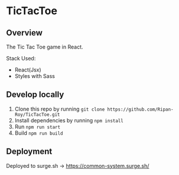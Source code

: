 # TicTacToe

## Overview

The Tic Tac Toe game in React.

Stack Used:
- React(Jsx)
- Styles with Sass

## Develop locally

1. Clone this repo by running `git clone https://github.com/Ripan-Roy/TicTacToe.git`
2. Install dependencies by running `npm install`
3. Run `npm run start`
4. Build `npm run build`

## Deployment

Deployed to surge.sh -> https://common-system.surge.sh/
